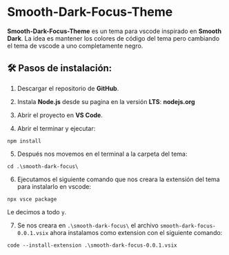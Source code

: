 # Smooth-Dark-Focus-Theme

**Smooth-Dark-Focus-Theme** es un tema para vscode inspirado en **Smooth Dark**. La idea es mantener los colores de código del tema pero cambiando el tema de vscode a uno completamente negro.

## 🛠️ Pasos de instalación:

1. Descargar el repositorio de **GitHub**.

2. Instala **Node.js** desde su pagina en la versión **LTS**: **nodejs.org**

3. Abrir el proyecto en **VS Code**.

4. Abrir el terminar y ejecutar:
  
  ```
  npm install
  ```

5. Después nos movemos en el terminal a la carpeta del tema:
  
  ```
  cd .\smooth-dark-focus\
  ```

6. Ejecutamos el siguiente comando que nos creara la extensión del tema para instalarlo en vscode:
  
  ```
  npx vsce package
  ```

  Le decimos a todo `y`.

7. Se nos creara en `.\smooth-dark-focus\` el archivo `smooth-dark-focus-0.0.1.vsix` ahora instalamos como extension con el siguiente comando:
  
  ```
  code --install-extension .\smooth-dark-focus-0.0.1.vsix
  ```
